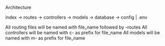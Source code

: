 Architecture

index -> routes -> controllers -> models -> database -> config | .env

All routing files will be named with file_name followed by -routes
All controllers will be named with c- as prefix for file_name
All models will be named with m- as prefix for file_name
